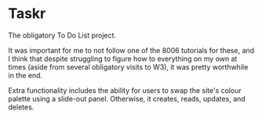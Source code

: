 # Taskr

The obligatory To Do List project.

It was important for me to not follow one of the 8006 tutorials for these, and I think that despite struggling to figure how to everything on my own at times (aside from several obligatory visits to W3), it was pretty worthwhile in the end.

Extra functionality includes the ability for users to swap the site's colour palette using a slide-out panel. Otherwise, it creates, reads, updates, and deletes. 
